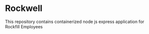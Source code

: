 # Rockwell
This repository contains containerized node js express application for Rockfill Employees
